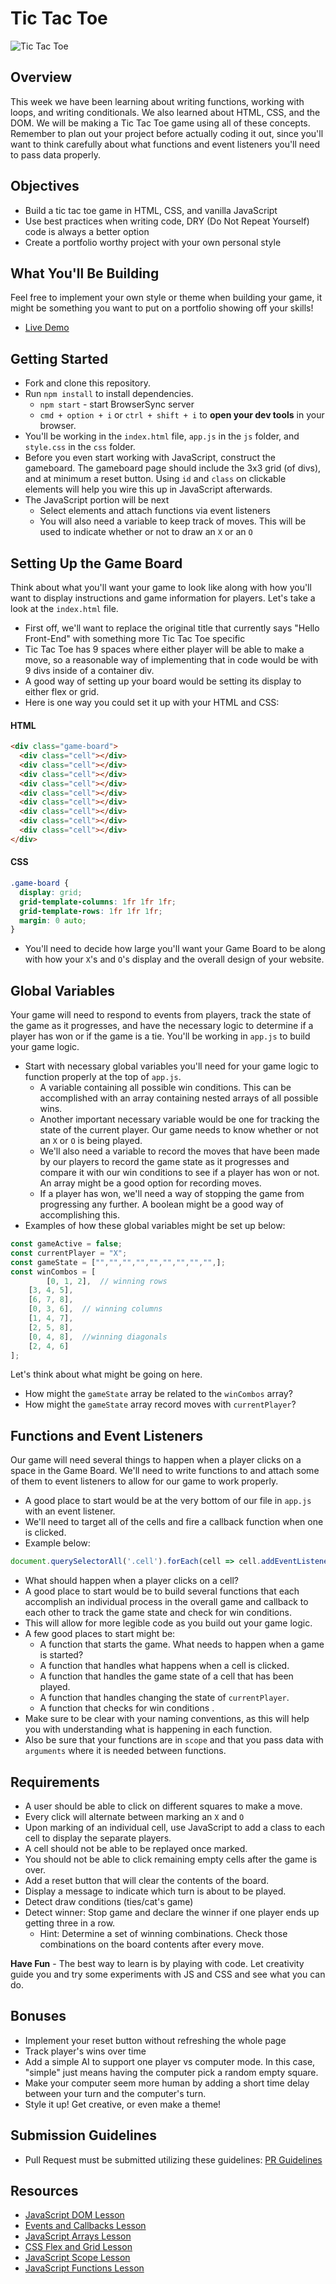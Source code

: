 # Tic Tac Toe

![Tic Tac Toe](https://vuejsexamples.com/content/images/2017/03/Tic-Tac-Toe.gif)

## Overview
This week we have been learning about writing functions, working with loops, and writing conditionals. We also learned about HTML, CSS, and the DOM. We will be making a Tic Tac Toe game using all of these concepts. Remember to plan out your project before actually coding it out, since you'll want to think carefully about what functions and event listeners you'll need to pass data properly.

## Objectives
- Build a tic tac toe game in HTML, CSS, and vanilla JavaScript
- Use best practices when writing code, DRY (Do Not Repeat Yourself) code is always a better option
- Create a portfolio worthy project with your own personal style

## What You'll Be Building
Feel free to implement your own style or theme when building your game, it might be something you want to put on a portfolio showing off your skills!
- [Live Demo](https://playtictactoe.org/)

## Getting Started

- Fork and clone this repository.
- Run `npm install` to install dependencies.
  - `npm start` - start BrowserSync server
  - `cmd + option + i` or `ctrl + shift + i` to **open your dev tools** in your browser.
- You'll be working in the `index.html` file, `app.js` in the `js` folder, and `style.css` in the `css` folder.
- Before you even start working with JavaScript, construct the gameboard. The gameboard page should include the 3x3 grid (of divs), and at minimum a reset button. Using `id` and `class` on clickable elements will help you wire this up in JavaScript afterwards.
- The JavaScript portion will be next
  - Select elements and attach functions via event listeners
  - You will also need a variable to keep track of moves. This will be used to indicate whether or not to draw an `X` or an `O`


## Setting Up the Game Board
Think about what you'll want your game to look like along with how you'll want to display instructions and game information for players. Let's take a look at the `index.html` file.
- First off, we'll want to replace the original title that currently says "Hello Front-End" with something more Tic Tac Toe specific
- Tic Tac Toe has 9 spaces where either player will be able to make a move, so a reasonable way of implementing that in code would be with 9 divs inside of a container div.
- A good way of setting up your board would be setting its display to either flex or grid.
- Here is one way you could set it up with your HTML and CSS:
#### HTML
```html
<div class="game-board">
  <div class="cell"></div>
  <div class="cell"></div>
  <div class="cell"></div>
  <div class="cell"></div>
  <div class="cell"></div>
  <div class="cell"></div>
  <div class="cell"></div>
  <div class="cell"></div>
  <div class="cell"></div>
</div>
```
#### CSS
```css
.game-board {
  display: grid;
  grid-template-columns: 1fr 1fr 1fr;
  grid-template-rows: 1fr 1fr 1fr;
  margin: 0 auto;
}
```
- You'll need to decide how large you'll want your Game Board to be along with how your `X`'s and `O`'s display and the overall design of your website.

## Global Variables
Your game will need to respond to events from players, track the state of the game as it progresses, and have the necessary logic to determine if a player has won or if the game is a tie. You'll be working in `app.js` to build your game logic.
- Start with necessary global variables you'll need for your game logic to function properly at the top of `app.js`.
  - A variable containing all possible win conditions. This can be accomplished with an array containing nested arrays of all possible wins.
  - Another important necessary variable would be one for tracking the state of the current player. Our game needs to know whether or not an `X` or `O` is being played.
  - We'll also need a variable to record the moves that have been made by our players to record the game state as it progresses and compare it with our win conditions to see if a player has won or not. An array might be a good option for recording moves.
  - If a player has won, we'll need a way of stopping the game from progressing any further. A boolean might be a good way of accomplishing this.
- Examples of how these global variables might be set up below:
```js
const gameActive = false;
const currentPlayer = "X";
const gameState = ["","","","","","","","","",];
const winCombos = [
        [0, 1, 2],  // winning rows
 	[3, 4, 5],				
 	[6, 7, 8], 
 	[0, 3, 6],  // winning columns
 	[1, 4, 7],				
 	[2, 5, 8],
 	[0, 4, 8],  //winning diagonals
 	[2, 4, 6]
];
```

Let's think about what might be going on here.
- How might the `gameState` array be related to the `winCombos` array?
- How might the `gameState` array record moves with `currentPlayer`?

## Functions and Event Listeners
Our game will need several things to happen when a player clicks on a space in the Game Board. We'll need to write functions to and attach some of them to event listeners to allow for our game to work properly.
- A good place to start would be at the very bottom of our file in `app.js` with an event listener.
- We'll need to target all of the cells and fire a callback function when one is clicked.
- Example below:
```js
document.querySelectorAll('.cell').forEach(cell => cell.addEventListener('click', someCallbackFunction));
```
- What should happen when a player clicks on a cell?
- A good place to start would be to build several functions that each accomplish an individual process in the overall game and callback to each other to track the game state and check for win conditions.
- This will allow for more legible code as you build out your game logic.
- A few good places to start might be:
  - A function that starts the game. What needs to happen when a game is started?
  - A function that handles what happens when a cell is clicked.
  - A function that handles the game state of a cell that has been played.
  - A function that handles changing the state of `currentPlayer`.
  - A function that checks for win conditions .
- Make sure to be clear with your naming conventions, as this will help you with understanding what is happening in each function.
- Also be sure that your functions are in `scope` and that you pass data with `arguments` where it is needed between functions.

## Requirements
- A user should be able to click on different squares to make a move.
- Every click will alternate between marking an `X` and `O`
- Upon marking of an individual cell, use JavaScript to add a class to each cell to display the separate players.
- A cell should not be able to be replayed once marked.
- You should not be able to click remaining empty cells after the game is over.
- Add a reset button that will clear the contents of the board.
- Display a message to indicate which turn is about to be played.
- Detect draw conditions (ties/cat's game) 
- Detect winner: Stop game and declare the winner if one player ends up getting three in a row. 
  - Hint: Determine a set of winning combinations. Check those combinations on the board contents after every move.

**Have Fun** - The best way to learn is by playing with code. Let creativity guide you and try some experiments with JS and CSS and see what you can do.

## Bonuses

- Implement your reset button without refreshing the whole page
- Track player's wins over time
- Add a simple AI to support one player vs computer mode. In this case, "simple" just means having the computer pick a random empty square.
- Make your computer seem more human by adding a short time delay between your turn and the computer's turn.
- Style it up! Get creative, or even make a theme!

## Submission Guidelines
- Pull Request must be submitted utilizing these guidelines: [PR Guidelines](https://github.com/SEI-R-1-25/Pull-Request-Template)

## Resources
- [JavaScript DOM Lesson](https://github.com/SEI-R-1-25/u1_lesson_js_dom)
- [Events and Callbacks Lesson](https://github.com/SEI-R-1-25/u1_lesson_js_events_callbacks)
- [JavaScript Arrays Lesson](https://github.com/SEI-R-1-25/u1_lesson_js_arrays)
- [CSS Flex and Grid Lesson](https://github.com/SEI-R-1-25/u1_lesson_flex_grid)
- [JavaScript Scope Lesson](https://github.com/SEI-R-1-25/u1_lesson_js_scope)
- [JavaScript Functions Lesson](https://github.com/SEI-R-1-25/u1_lesson_js_functions)
